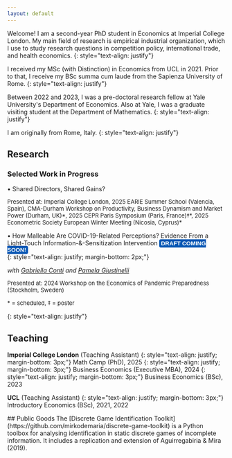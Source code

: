 ```yaml
---
layout: default
---
```


Welcome! I am a second-year PhD student in Economics at Imperial College London. My main field of research is empirical industrial organization, which I use to study research questions in competition policy, international trade, and health economics.
{: style="text-align: justify"}

I received my MSc (with Distinction) in Economics from UCL in 2021. Prior to that, I receive my BSc summa cum laude from the Sapienza University of Rome.
{: style="text-align: justify"}

Between 2022 and 2023, I was a pre-doctoral research fellow at Yale University's Department of Economics. Also at Yale, I was a graduate visiting student at the Department of Mathematics.
{: style="text-align: justify"}

I am originally from Rome, Italy.
{: style="text-align: justify"}

## Research

### Selected Work in Progress

<p style="margin-bottom:0;">• Shared Directors, Shared Gains?</p>
<font size="2"><p style="margin-bottom:10;">Presented at: Imperial College London, 2025 EARIE Summer School (Valencia, Spain), CMA-Durham Workshop on Productivity, Business Dynamism and Market Power (Durham, UK)*, 2025 CEPR Paris Symposium (Paris, France)‡*, 2025 Econometric Society European Winter Meeting (Nicosia, Cyprus)* </p></font>

<p style="margin-bottom:0;">• How Malleable Are COVID-19-Related Perceptions? Evidence From a Light-Touch Information-&-Sensitization Intervention <span class="C9DxTc " style="background-color:rgb(5, 87, 180); border-radius: 4px; padding: 2px 4px; color:rgb(255, 255, 255); font-family: 'Source Code Pro', Arial; font-variant: normal; font-size: 10pt; font-weight: 700;">DRAFT COMING SOON!</span></p>
{: style="text-align: justify; margin-bottom: 2px;"}
<p style="margin-bottom:0;"><em>with <a href="http://gabriellaconti.org/">Gabriella Conti</a> and <a href="https://sites.google.com/site/pgiustinelli/home">Pamela Giustinelli</a></em></p>
<font size="2"><p style="margin-bottom:10;">Presented at: 2024 Workshop on the Economics of Pandemic Preparedness (Stockholm, Sweden)</p></font>

<font size="2"><p style="margin-bottom:10;">* = scheduled, ‡ = poster</p></font>

{: style="text-align: justify"}

## Teaching

**Imperial College London** (Teaching Assistant)
{: style="text-align: justify; margin-bottom: 3px;"}
Math Camp (PhD), 2025
{: style="text-align: justify; margin-bottom: 3px;"}
Business Economics (Executive MBA), 2024
{: style="text-align: justify; margin-bottom: 3px;"}
Business Economics (BSc), 2023

**UCL** (Teaching Assistant)
{: style="text-align: justify; margin-bottom: 3px;"}
Introductory Economics (BSc), 2021, 2022

<div style="margin-top:12px;"></div>
## Public Goods
The [Discrete Game Identification Toolkit](https://github.com/mirkodemaria/discrete-game-toolkit) is a Python toolbox for analysing identification in static discrete games of incomplete information. It includes a replication and extension of Aguirregabiria & Mira (2019).
